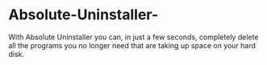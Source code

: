 # Absolute-Uninstaller-
With Absolute Uninstaller you can, in just a few seconds, completely delete all the programs you no longer need that are taking up space on your hard disk.
